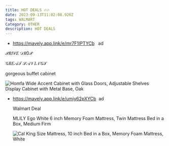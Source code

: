 ```yaml
---
title: HOT DEALS 🔥🔥
date: 2023-09-13T11:02:08.926Z
tags: WALMART
Category: OTHER
description: HOT DEALS
---
```

* <https://mavely.app.link/e/mr7F1IPTYCb>   ad

𝒫𝑅𝐼𝒞𝐸 𝒟𝑅0𝒫

𝒢𝑅𝐸𝒜𝒯 𝒮𝒜𝒱𝐼𝒩𝒢𝒮 

gorgeous buffet cabinet<!--StartFragment-->

![Homfa Wide Accent Cabinet with Glass Doors, Adjustable Shelves Display Cabinet with Metal Base, Oak](https://i5.walmartimages.com/seo/Homfa-Wide-Accent-Cabinet-with-Glass-Doors-Adjustable-Shelves-Display-Cabinet-with-Metal-Base-Oak_daa4595a-88c1-4919-ae07-6178ffb99bf9.91ac47217e8c4cf7c33dda39f2face49.jpeg?odnHeight=612&odnWidth=612&odnBg=FFFFFF)

<!--EndFragment-->

* <https://mavely.app.link/e/umiy62pXYCb>  ad

  Walmart Deal

  MLILY Ego White 6 inch Memory Foam Mattress, Twin Mattress Bed in a Box, Medium Firm<!--StartFragment-->

  ![Cal King Size Mattress, 10 inch Bed in a Box, Memory Foam Mattress, White](https://i5.walmartimages.com/seo/Cal-King-Size-Mattress-10-inch-Bed-in-a-Box-Memory-Foam-Mattress-White_c5056e5d-cf24-4526-8839-15967b6a38ce.f99c04092151e98e4fde9fa11db1b30d.jpeg?odnHeight=612&odnWidth=612&odnBg=FFFFFF)

  <!--EndFragment-->